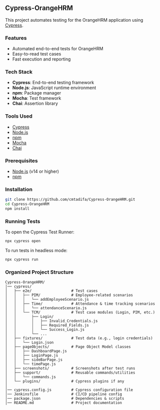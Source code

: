 ## Cypress-OrangeHRM

This project automates testing for the OrangeHRM application using [Cypress](https://www.cypress.io/).

### Features

- Automated end-to-end tests for OrangeHRM
- Easy-to-read test cases
- Fast execution and reporting

### Tech Stack

- **Cypress**: End-to-end testing framework
- **Node.js**: JavaScript runtime environment
- **npm**: Package manager
- **Mocha**: Test framework
- **Chai**: Assertion library

### Tools Used

- [Cypress](https://www.cypress.io/)
- [Node.js](https://nodejs.org/)
- [npm](https://www.npmjs.com/)
- [Mocha](https://mochajs.org/)
- [Chai](https://www.chaijs.com/)

### Prerequisites

- [Node.js](https://nodejs.org/) (v14 or higher)
- [npm](https://www.npmjs.com/)

### Installation

```bash
git clone https://github.com/cmtadifa/Cypress-OrangeHRM.git
cd Cypress-OrangeHRM
npm install
```

### Running Tests

To open the Cypress Test Runner:

```bash
npx cypress open
```

To run tests in headless mode:

```bash
npx cypress run
```

### Organized Project Structure

```
Cypress-OrangeHRM/
│── cypress/
│   ├── e2e/                  # Test cases
│   │   ├── PIM/              # Employee-related scenarios
│   │   │   └── addEmployeeScenario.js
│   │   ├── Time/             # Attendance & time tracking scenarios
│   │   │   └── attendanceScenario.js
│   │   └── TCM/              # Test case modules (Login, PIM, etc.)
│   │       ├── Login/
│   │       │   ├── Invalid_Credentials.js
│   │       │   ├── Required_Fields.js
│   │       │   └── Success_Login.js
│   │       └── ...
│   ├── fixtures/             # Test data (e.g., login credentials)
│   │   └── Login.json
│   ├── pageObjects/          # Page Object Model classes
│   │   ├── DashboardPage.js
│   │   ├── LoginPage.js
│   │   ├── sideBarPage.js
│   │   └── timePage.js
│   ├── screenshots/          # Screenshots after test runs
│   ├── support/              # Reusable commands/utilities
│   │   └── commands.js
│   └── plugins/              # Cypress plugins if any
│
│── cypress.config.js         # Cypress configuration file
│── Jenkinsfile               # CI/CD pipeline config
│── package.json              # Dependencies & scripts
│── README.md                 # Project documentation

```
